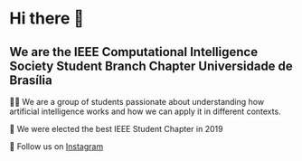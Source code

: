 # Hi there 👋

## We are the IEEE Computational Intelligence Society Student Branch Chapter Universidade de Brasília

🙋‍♀️ We are a group of students passionate about understanding how artificial intelligence works and how we can apply it in different contexts.

🍿 We were elected the best IEEE Student Chapter in 2019

🧙 Follow us on [Instagram](https://www.instagram.com/ieeecisunb/)
